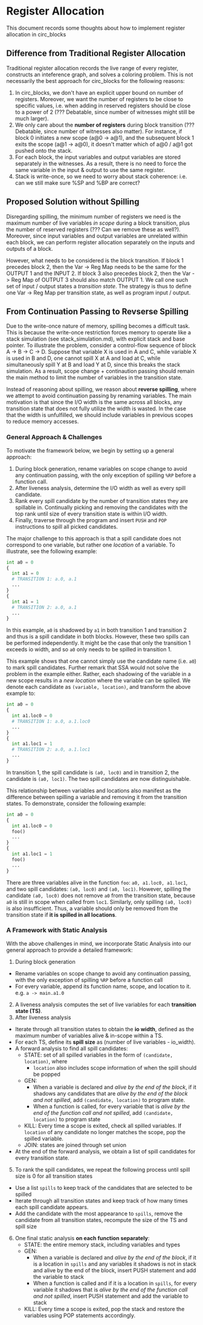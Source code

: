 # Register Allocation

This document records some thoughts about how to implement register allocation in circ_blocks

## Difference from Traditional Register Allocation

Traditional register allocation records the live range of every register, constructs an inteference graph, and solves a coloring problem. This is not necessarily the best approach for circ_blocks for the following reasons:

1. In circ_blocks, we don't have an explicit upper bound on number of registers. Moreover, we want the number of registers to be close to specific values, i.e. when adding in reserved registers should be close to a power of 2 (??? Debatable, since number of witnesses might still be much larger).
2. We only care about the **number of registers** during block transition (??? Debatable, since number of witnesses also matter). For instance, if block 0 initiates a new scope (a@0 -> a@1), and the subsequent block 1 exits the scope (a@1 -> a@0), it doesn't matter which of a@0 / a@1 got pushed onto the stack.
3. For each block, the input variables and output variables are stored separately in the witnesses. As a result, there is no need to force the same variable in the input & output to use the same register.
4. Stack is write-once, so we need to worry about stack coherence: i.e. can we still make sure %SP and %BP are correct?

## Proposed Solution without Spilling

Disregarding spilling, the minimum number of registers we need is the maximum number of live variables _in scope_ during a block transition, plus the number of reserved registers (??? Can we remove these as well?). Moreover, since input variables and output variables are unrelated within each block, we can perform register allocation separately on the inputs and outputs of a block.

However, what needs to be considered is the block transition. If block 1 precedes block 2, then the Var -> Reg Map needs to be the same for the OUTPUT 1 and the INPUT 2. If block 3 also precedes block 2, then the Var -> Reg Map of OUTPUT 3 should also match OUTPUT 1. We call one such set of input / output states a _transition state_. The strategy is thus to define one Var -> Reg Map per transition state, as well as program input / output.

## From Continuation Passing to Revserse Spilling

Due to the write-once nature of memory, spilling becomes a difficult task. This is because the write-once restriction forces memory to operate like a stack simulation (see stack_simulation.md), with explicit stack and base pointer. To illustrate the problem, consider a control-flow sequence of block A -> B -> C -> D. Suppose that variable X is used in A and C, while variable X is used in B and D, one cannot spill X at A and load at C, while simultaneously spill Y at B and load Y at D, since this breaks the stack simulation. As a result, scope change + continaution passing should remain the main method to limit the number of variables in the transition state.

Instead of reasoning about spilling, we reason about **reverse spilling**, where we attempt to avoid continuation passing by renaming variables. The main motivation is that since the I/O width is the same across all blocks, any transition state that does not fully utilize the width is wasted. In the case that the width is unfulfilled, we should include variables in previous scopes to reduce memory accesses.

### General Approach & Challenges

To motivate the framework below, we begin by setting up a general approach:
1. During block generation, rename variables on scope change to avoid any continuation passing, with the only exception of spilling `%RP` before a function call.
2. After liveness analysis, determine the I/O width as well as every spill candidate.
3. Rank every spill candidate by the number of transition states they are spillable in. Continually picking and removing the candidates with the top rank until size of every transition state is within I/O width.
4. Finally, traverse through the program and insert `PUSH` and `POP` instructions to spill all picked candidates.

The major challenge to this approach is that a spill candidate does not correspond to one variable, but rather one _location_ of a variable. To illustrate, see the following example:
```python
int a0 = 0
{
  int a1 = 0
  # TRANSITION 1: a.0, a.1
  ...
}
{
  int a1 = 1
  # TRANSITION 2: a.0, a.1
  ...
}
```
In this example, `a0` is shadowed by `a1` in both transition 1 and transition 2 and thus is a spill candidate in both blocks. However, these two spills can be performed independently. It might be the case that only the transition 1 exceeds io width, and so `a0` only needs to be spilled in transition 1.

This example shows that one cannot simply use the candidate name (i.e. `a0`) to mark spill candidates. Further remark that SSA would not solve the problem in the example either. Rather, each shadowing of the variable in a new scope results in a _new location_ where the variable can be spilled. We denote each candidate as `(variable, location)`, and transform the above example to:
```python
int a0 = 0
{
  int a1.loc0 = 0
  # TRANSITION 1: a.0, a.1.loc0
  ...
}
{
  int a1.loc1 = 1
  # TRANSITION 2: a.0, a.1.loc1
  ...
}
```
In transition 1, the spill candidate is `(a0, loc0)` and in transition 2, the candidate is `(a0, loc1)`. The two spill candidates are now distinguishable.

This relationship between variables and locations also manifest as the difference between spilling a variable and removing it from the transition states. To demonstrate, consider the following example:
```python
int a0 = 0
{
  int a1.loc0 = 0
  foo()
  ...
}
{
  int a1.loc1 = 1
  foo()
  ...
}
```
There are three variables alive in the function `foo`: `a0, a1.loc0, a1.loc1`, and two spill candidates: `(a0, loc0)` and `(a0, loc1)`. However, spilling the candidate `(a0, loc0)` does not remove `a0` from the transition state, because `a0` is still in scope when called from `loc1`. Similarly, only spilling `(a0, loc0)` is also insufficient. Thus, a variable should only be removed from the transition state if **it is spilled in all locations**.

### A Framework with Static Analysis

With the above challenges in mind, we incorporate Static Analysis into our general approach to provide a detailed framework:
1. During block generation
  - Rename variables on scope change to avoid any continuation passing, with the only exception of spilling `%RP` before a function call
  - For every variable, append its function name, scope, and location to it. e.g. `a -> main.a1.0`
2. A liveness analysis computes the set of live variables for each **transition state (TS)**. 
3. After liveness analysis
  - Iterate through all transition states to obtain the **io width**, defined as the maximum number of variables alive & in-scope within a TS.
  - For each TS, define its **spill size** as (number of live variables - io_width).
  - A forward analysis to find all spill candidates:
    - STATE: set of all spilled variables in the form of `(candidate, location)`, where
      - `location` also includes scope information of when the spill should be popped
    - GEN:
      - When a variable is declared and _alive by the end of the block_, if it shadows any candidates that are _alive by the end of the block and not spilled_, add `(candidate, location)` to program state.
      - When a function is called, for every variable that is _alive by the end of the function call and not spilled_, add `(candidate, location)` to program state
    - KILL: Every time a scope is exited, check all spilled variables. If `location` of any candidate no longer matches the scope, pop the spilled variable.
    - JOIN: states are joined through set union
  - At the end of the forward analysis, we obtain a list of spill candidates for every transition state.
5. To rank the spill candidates, we repeat the following process until spill size is 0 for all transition states
  - Use a list `spills` to keep track of the candidates that are selected to be spilled
  - Iterate through all transition states and keep track of how many times each spill candidate appears.
  - Add the candidate with the most appearance to `spills`, remove the candidate from all transition states, recompute the size of the TS and spill size
6. One final static analysis **on each function separately**:
    - STATE: the entire memory stack, including variables and types
    - GEN:
      - When a variable is declared and _alive by the end of the block_, if it is a location in `spills` and any variables it shadows is not in stack and alive by the end of the block, insert PUSH statement and add the variable to stack
      - When a function is called and if it is a location in `spills`, for every variable it shadows that is _alive by the end of the function call and not spilled_, insert PUSH statement and add the variable to stack
    - KILL: Every time a scope is exited, pop the stack and restore the variables using POP statements accordingly.